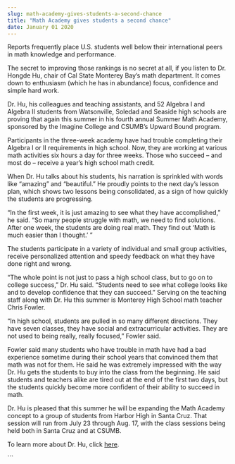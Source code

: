 ```yaml
---
slug: math-academy-gives-students-a-second-chance
title: "Math Academy gives students a second chance"
date: January 01 2020
---
```


 
<p>
  Reports frequently place U.S. students well below their international peers in
  math knowledge and performance.
</p>
<p>
  The secret to improving those rankings is no secret at all, if you listen to
  Dr. Hongde Hu, chair of Cal State Monterey Bay’s math department. It comes
  down to enthusiasm (which he has in abundance) focus, confidence and simple
  hard work.
</p>
<p>
  Dr. Hu, his colleagues and teaching assistants, and 52 Algebra I and Algebra
  II students from Watsonville, Soledad and Seaside high schools are proving
  that again this summer in his fourth annual Summer Math Academy, sponsored by
  the Imagine College and CSUMB’s Upward Bound program.
</p>
<p>
  Participants in the three-week academy have had trouble completing their
  Algebra I or II requirements in high school. Now, they are working at various
  math activities six hours a day for three weeks. Those who succeed – and most
  do – receive a year’s high school math credit.
</p>
<p>
  When Dr. Hu talks about his students, his narration is sprinkled with words
  like “amazing” and “beautiful.” He proudly points to the next day’s lesson
  plan, which shows two lessons being consolidated, as a sign of how quickly the
  students are progressing.
</p>
<p>
  “In the first week, it is just amazing to see what they have accomplished,” he
  said. “So many people struggle with math, we need to find solutions. After one
  week, the students are doing real math. They find out ‘Math is much easier
  than I thought.’ ”
</p>
<p>
  The students participate in a variety of individual and small group
  activities, receive personalized attention and speedy feedback on what they
  have done right and wrong.
</p>
<p>
  “The whole point is not just to pass a high school class, but to go on to
  college success,” Dr. Hu said. “Students need to see what college looks like
  and to develop confidence that they can succeed.” Serving on the teaching
  staff along with Dr. Hu this summer is Monterey High School math teacher Chris
  Fowler.
</p>
<p>
  “In high school, students are pulled in so many different directions. They
  have seven classes, they have social and extracurricular activities. They are
  not used to being really, really focused,” Fowler said.
</p>
<p>
  Fowler said many students who have trouble in math have had a bad experience
  sometime during their school years that convinced them that math was not for
  them. He said he was extremely impressed with the way Dr. Hu gets the students
  to buy into the class from the beginning. He said students and teachers alike
  are tired out at the end of the first two days, but the students quickly
  become more confident of their ability to succeed in math.
</p>
<p>
  Dr. Hu is pleased that this summer he will be expanding the Math Academy
  concept to a group of students from Harbor High in Santa Cruz. That session
  will run from July 23 through Aug. 17, with the class sessions being held both
  in Santa Cruz and at CSUMB.
</p>
<p>
  To learn more about Dr. Hu, click
  <a href="https://success.csumb.edu/hongde-hu">here</a>.
</p>
<p></p>
```
